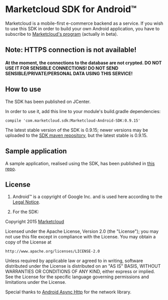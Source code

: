 # Marketcloud SDK for Android™

Marketcloud is a mobile-first e-commerce backend as a service. If you wish to use this SDK in order to build your own Android application, you have to subscribe to [Marketcloud's program](http://www.marketcloud.it) (actually in beta).

## Note: HTTPS connection is not available! ##

#### At the moment, the connections to the database are not crypted. DO NOT USE IT FOR SENSIBLE CONNECTIONS! DO NOT SEND SENSIBLE/PRIVATE/PERSONAL DATA USING THIS SERVICE! ####

## How to use ##

The SDK has been published on JCenter.

In order to use it, add this line to your module's build.gradle dependencies:

```compile 'com.marketcloud.sdk:Marketcloud-Android-SDK:0.9.15' ```

The latest stable version of the SDK is 0.9.15; newer versions may be uploaded to the [SDK maven repository](https://bintray.com/marketcloud/maven/Marketcloud-Android-SDK), but the latest stable is 0.9.15.

## Sample application ##

A sample application, realised using the SDK, has been published in [this repo](https://github.com/Marketcloud/marketcloud-android-sample.git).

## License ##

1. Android™ is a copyright of Google Inc. and is used here according to the [Legal Notice](http://developer.android.com/legal.html).

2. For the SDK:

Copyright 2015 [Marketcloud](http://www.marketcloud.it)

Licensed under the Apache License, Version 2.0 (the "License");
you may not use this file except in compliance with the License.
You may obtain a copy of the License at

    http://www.apache.org/licenses/LICENSE-2.0

Unless required by applicable law or agreed to in writing, software
distributed under the License is distributed on an "AS IS" BASIS,
WITHOUT WARRANTIES OR CONDITIONS OF ANY KIND, either express or implied.
See the License for the specific language governing permissions and
limitations under the License.

Special thanks to [Android Async Http](https://github.com/loopj/android-async-http) for the network library.
